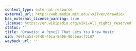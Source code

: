 ```yaml
---
content_type: external-resource
external_url: http://web.media.mit.edu/~silver/drawdio/
has_external_license_warning: true
license: https://en.wikipedia.org/wiki/All_rights_reserved
status: ''
title: 'Drawdio: A Pencil That Lets You Draw Music'
uid: 769fca53-bf40-4bca-8a06-90c6eacf2187
wayback_url: ''
---
```

